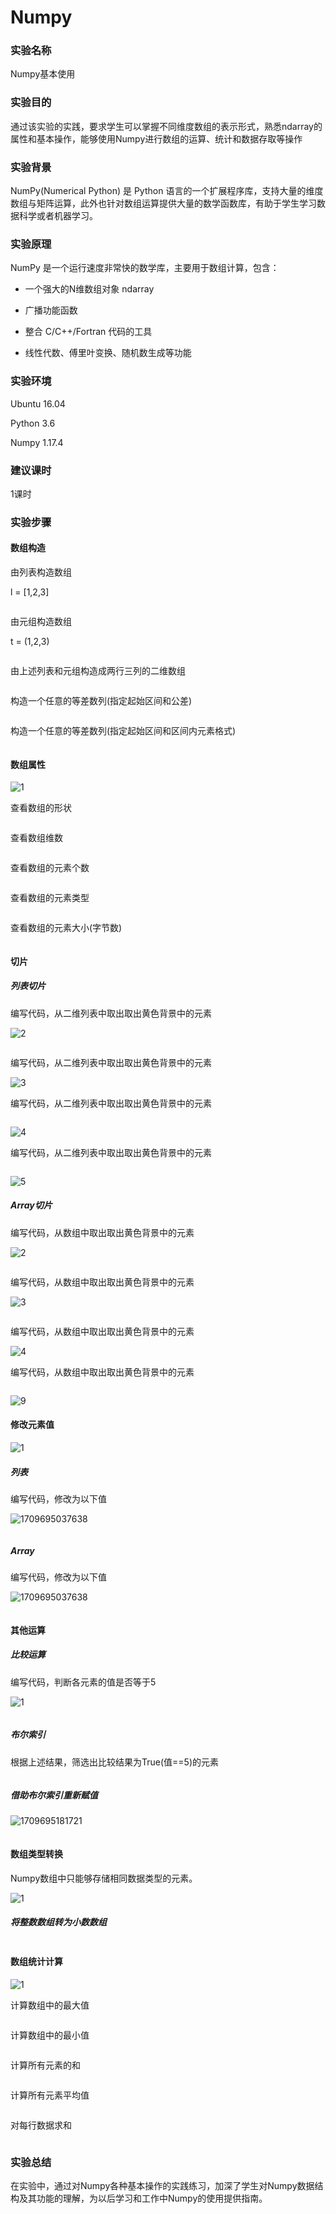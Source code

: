 # Numpy

### 实验名称

Numpy基本使用

### 实验目的

通过该实验的实践，要求学生可以掌握不同维度数组的表示形式，熟悉ndarray的属性和基本操作，能够使用Numpy进行数组的运算、统计和数据存取等操作

### 实验背景

NumPy(Numerical Python) 是 Python 语言的一个扩展程序库，支持大量的维度数组与矩阵运算，此外也针对数组运算提供大量的数学函数库，有助于学生学习数据科学或者机器学习。

### 实验原理

NumPy 是一个运行速度非常快的数学库，主要用于数组计算，包含：

* 一个强大的N维数组对象 ndarray

* 广播功能函数

* 整合 C/C++/Fortran 代码的工具

* 线性代数、傅里叶变换、随机数生成等功能

### 实验环境

Ubuntu 16.04

Python 3.6

Numpy 1.17.4

### 建议课时

1课时

### 实验步骤

#### 数组构造

由列表构造数组

l = [1,2,3]

```python
```

由元组构造数组

t = (1,2,3)

```python
```

由上述列表和元组构造成两行三列的二维数组

```python
```

构造一个任意的等差数列(指定起始区间和公差)

```python
```

构造一个任意的等差数列(指定起始区间和区间内元素格式)

```python
```

#### 数组属性

![1](./pic/1.jpg)

查看数组的形状

```python
```

查看数组维数

```python
```

查看数组的元素个数

```python
```

查看数组的元素类型

```python
```

查看数组的元素大小(字节数)

```python
```

#### 切片

##### 列表切片

编写代码，从二维列表中取出取出黄色背景中的元素

![2](./pic/2.jpg)

```python
```

编写代码，从二维列表中取出取出黄色背景中的元素

![3](./pic/3.jpg)

编写代码，从二维列表中取出取出黄色背景中的元素

```python
```

![4](./pic/4.jpg)

编写代码，从二维列表中取出取出黄色背景中的元素

```python
```

![5](./pic/5.jpg)

##### Array切片

编写代码，从数组中取出取出黄色背景中的元素

![2](./pic/2.jpg)

```python

```

编写代码，从数组中取出取出黄色背景中的元素

![3](./pic/3.jpg)

```python

```

编写代码，从数组中取出取出黄色背景中的元素

![4](./pic/4.jpg)

编写代码，从数组中取出取出黄色背景中的元素

```python

```

![9](pic/9.jpg)

#### 修改元素值

![1](./pic/1.jpg)

##### 列表

编写代码，修改为以下值

![1709695037638](pic/1709695037638.jpg)

```python
```

##### Array

编写代码，修改为以下值

![1709695037638](pic/1709695037638.jpg)

```python

```

#### 其他运算

##### 比较运算

编写代码，判断各元素的值是否等于5

![1](./pic/1.jpg)

```python
```

##### 布尔索引

根据上述结果，筛选出比较结果为True(值==5)的元素

```python

```

##### 借助布尔索引重新赋值

![1709695181721](pic/1709695181721.jpg)

```python
```

#### 数组类型转换

Numpy数组中只能够存储相同数据类型的元素。

![1](./pic/1.jpg)

##### 将整数数组转为小数数组

```python
```

#### 数组统计计算

![1](./pic/1.jpg)

计算数组中的最大值

```python
```

计算数组中的最小值

```python
```

计算所有元素的和

```python
```

计算所有元素平均值

```python
```

对每行数据求和

```python
```

### 实验总结

在实验中，通过对Numpy各种基本操作的实践练习，加深了学生对Numpy数据结构及其功能的理解，为以后学习和工作中Numpy的使用提供指南。
